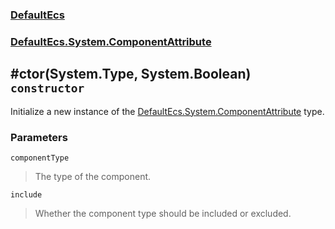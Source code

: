 ### [DefaultEcs](./DefaultEcs.md 'DefaultEcs')
### [DefaultEcs.System.ComponentAttribute](./DefaultEcs-System-ComponentAttribute.md 'DefaultEcs.System.ComponentAttribute')
## #ctor(System.Type, System.Boolean) `constructor`
Initialize a new instance of the [DefaultEcs.System.ComponentAttribute](./DefaultEcs-System-ComponentAttribute.md 'DefaultEcs.System.ComponentAttribute') type.
### Parameters

<a name='DefaultEcs-System-ComponentAttribute--ctor(System-Type-_System-Boolean)-componentType'></a>
`componentType`
>The type of the component.

<a name='DefaultEcs-System-ComponentAttribute--ctor(System-Type-_System-Boolean)-include'></a>
`include`
>Whether the component type should be included or excluded.
